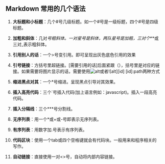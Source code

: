 ## Markdown 常用的几个语法

1. **大标题和小标题**：几个#号几级标题。如一个#号是一级标题，四个#号是四级标题。

2. **加粗和斜体**：几对*号粗斜体。一对星号是斜体，两队星号是加粗，三对个***或三对_表示粗斜体。

3. **引用别人的话**：一个>号变引用。即可呈现出灰色底色引用的效果

4. **引号链接**：方括号里超链接。[需要引用的话]后面紧跟（），括号里是对应的链接。如果需要将图片显示的话，需要使用![alt](path)或者![alt][id] [id]:path两种方式

5. **缩进黑点对其**：一个*号缩进。呈现黑点引导对其效果。

6. **插入高亮代码**：三个`号插入代码(加上语言例如：javascript)。插入一段高亮代码。

7. **插入分隔线**：三个***号分割线。

8. **无序列表**：用一个*或+或-号即表示无序列表。

9. **有序列表**：用数字加.号表示有序列表。

10. **代码区块**：使用一个tab或四个空格键就会有代码块。一般用来和程序相关的写作。

11. **自动链接**：直接使用一对<>号，自动将内部内容链接。


